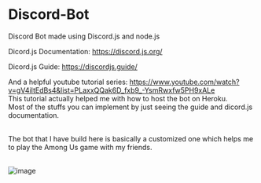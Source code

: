# Discord-Bot

Discord Bot made using Discord.js and node.js

Dicord.js Documentation: https://discord.js.org/

Dicord.js Guide: https://discordjs.guide/

And a helpful youtube tutorial series: https://www.youtube.com/watch?v=gV4iltEdBs4&list=PLaxxQQak6D_fxb9_-YsmRwxfw5PH9xALe
<br> This tutorial actually helped me with how to host the bot on Heroku.
<br> Most of the stuffs you can implement by just seeing the guide and dicord.js documentation.

<br>
The bot that I have build here is basically a customized one which helps me to play the Among Us game with my friends.
<br><br>

![image](https://user-images.githubusercontent.com/62696039/99907027-889a5e00-2d00-11eb-909d-2d8ef9d6895c.png)


